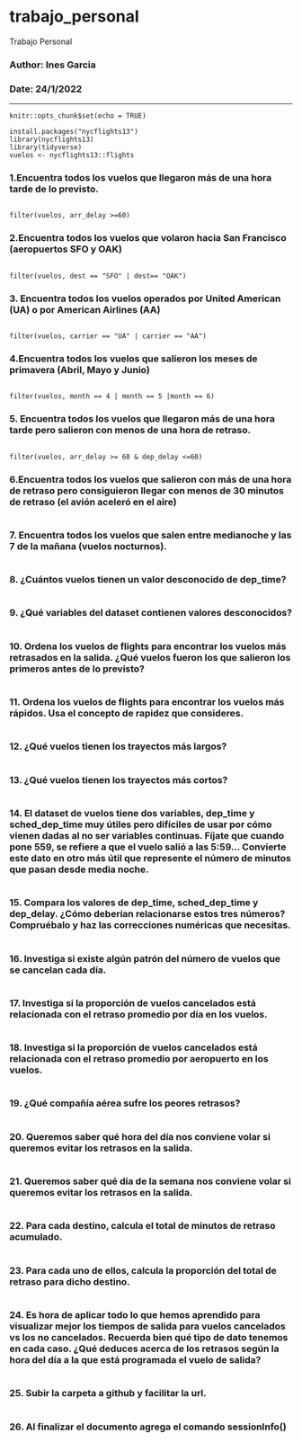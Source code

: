 # trabajo_personal
Trabajo Personal

### Author: Ines Garcia

### Date: 24/1/2022

---

```{r setup, include=FALSE}
knitr::opts_chunk$set(echo = TRUE)
```

```{r}
install.packages("nycflights13")
library(nycflights13)
library(tidyverse)
vuelos <- nycflights13::flights
```


### 1.Encuentra todos los vuelos que llegaron más de una hora tarde de lo previsto.
```{r}

filter(vuelos, arr_delay >=60)

```

### 2.Encuentra todos los vuelos que volaron hacia San Francisco (aeropuertos SFO y OAK) 
```{r}

filter(vuelos, dest == "SFO" | dest== "OAK")
```


### 3. Encuentra todos los vuelos operados por United American (UA) o por American Airlines (AA) 

```{r}

filter(vuelos, carrier == "UA" | carrier == "AA")
```


### 4.Encuentra todos los vuelos que salieron los meses de primavera (Abril, Mayo y Junio) 
```{r}

filter(vuelos, month == 4 | month == 5 |month == 6)
```


### 5. Encuentra todos los vuelos que llegaron más de una hora tarde pero salieron con menos de una hora de retraso. 

```{r}

filter(vuelos, arr_delay >= 60 & dep_delay <=60)

```



### 6.Encuentra todos los vuelos que salieron con más de una hora de retraso pero consiguieron llegar con menos de 30 minutos de retraso (el avión aceleró en el aire) 
```{r}

```


### 7.  Encuentra todos los vuelos que salen entre medianoche y las 7 de la mañana (vuelos nocturnos). 
```{r}

```



### 8. ¿Cuántos vuelos tienen un valor desconocido de dep_time? 
```{r}

```



### 9.  ¿Qué variables del dataset contienen valores desconocidos? 
```{r}

```



### 10. Ordena los vuelos de flights para encontrar los vuelos más retrasados en la salida. ¿Qué vuelos fueron los que salieron los primeros antes de lo previsto? 
```{r}

```



### 11. Ordena los vuelos de flights para encontrar los vuelos más rápidos. Usa el concepto de rapidez que consideres. 
```{r}

```



### 12. ¿Qué vuelos tienen los trayectos más largos? 
```{r}

```



### 13. ¿Qué vuelos tienen los trayectos más cortos? 
```{r}

```



### 14. El dataset de vuelos tiene dos variables, dep_time y sched_dep_time muy útiles pero difíciles de usar por cómo vienen dadas al no ser variables continuas. Fíjate que cuando pone 559, se refiere a que el vuelo salió a las 5:59... Convierte este dato en otro más útil que represente el número de minutos que pasan desde media noche.
```{r}

```



### 15. Compara los valores de dep_time, sched_dep_time y dep_delay. ¿Cómo deberían relacionarse estos tres números? Compruébalo y haz las correcciones numéricas que necesitas. 
```{r}

```



### 16. Investiga si existe algún patrón del número de vuelos que se cancelan cada día.
```{r}

```



### 17. Investiga si la proporción de vuelos cancelados está relacionada con el retraso promedio por día en los vuelos. 
```{r}

```



### 18. Investiga si la proporción de vuelos cancelados está relacionada con el retraso promedio por aeropuerto en los vuelos. 
```{r}

```



### 19. ¿Qué compañía aérea sufre los peores retrasos? 
```{r}

```



### 20. Queremos saber qué hora del día nos conviene volar si queremos evitar los retrasos en la salida. 
```{r}

```



### 21. Queremos saber qué día de la semana nos conviene volar si queremos evitar los retrasos en la salida. 
```{r}

```



### 22.  Para cada destino, calcula el total de minutos de retraso acumulado. 
```{r}

```



### 23.  Para cada uno de ellos, calcula la proporción del total de retraso para dicho destino. 
```{r}

```



### 24. Es hora de aplicar todo lo que hemos aprendido para visualizar mejor los tiempos de salida para vuelos cancelados vs los no cancelados. Recuerda bien qué tipo de dato tenemos en cada caso. ¿Qué deduces acerca de los retrasos según la hora del día a la que está programada el vuelo de salida? 
```{r}

```



### 25. Subir la carpeta a github y facilitar la url. 
```{r}

```



### 26. Al finalizar el documento agrega el comando sessionInfo() 
```{r}

```
